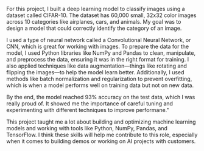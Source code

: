 For this project, I built a deep learning model to classify images using a dataset called CIFAR-10. 
The dataset has 60,000 small, 32x32 color images across 10 categories like airplanes, cars, and animals. 
My goal was to design a model that could correctly identify the category of an image.

I used a type of neural network called a Convolutional Neural Network, or CNN, which is great for working with images. 
To prepare the data for the model, I used Python libraries like NumPy and Pandas to clean, manipulate, and preprocess the data, 
ensuring it was in the right format for training. I also applied techniques like data augmentation—things like rotating and flipping 
the images—to help the model learn better. Additionally, I used methods like batch normalization and regularization to prevent 
overfitting, which is when a model performs well on training data but not on new data.

By the end, the model reached 93% accuracy on the test data, which I was really proud of. 
It showed me the importance of careful tuning and experimenting with different techniques to improve performane."

This project taught me a lot about building and optimizing machine learning models and working with 
tools like Python, NumPy, Pandas, and TensorFlow. I think these skills will help me contribute to this role, 
especially when it comes to building demos or working on AI projects with customers.
